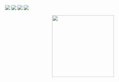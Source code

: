 <div class="container">
<img src="https://img.shields.io/badge/JavaScript-F7DF1E?style=for-the-badge&logo=javascript&logoColor=black" />
<img src="https://img.shields.io/badge/React-20232A?style=for-the-badge&logo=react&logoColor=61DAFB" />
<img src="https://img.shields.io/badge/Node.js-43853D?style=for-the-badge&logo=node-dot-js&logoColor=white" />
<img src="https://img.shields.io/badge/Mohammed Ayoub AMMAR-0077B5?style=for-the-badge&logo=linkedin&logoColor=white" />
  </div>
<p align="center">
  <img width="200" height="200" src="https://media.giphy.com/media/du3J3cXyzhj75IOgvA/giphy.gif">
</p>


